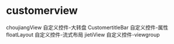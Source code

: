 # customerview

choujiangView   自定义控件-大转盘
CustomertitleBar  自定义控件-属性
floatLayout  自定义控件-流式布局
jietiView 自定义控件-viewgroup
